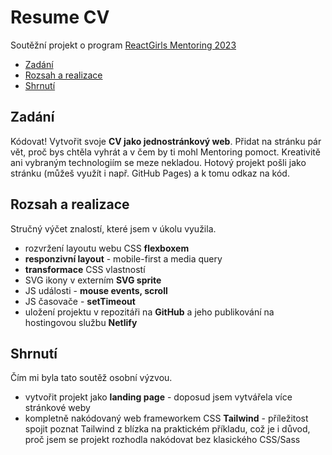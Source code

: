 # Resume CV

Soutěžní projekt o program [ReactGirls Mentoring 2023](https://reactgirls.com/mentoring)

- [Zadání](#Zadání)
- [Rozsah a realizace](#Rozsah-a-realizace)
- [Shrnutí](#Shrnutí)

## Zadání

Kódovat! Vytvořit svoje **CV jako jednostránkový web**. Přidat na stránku pár vět, proč bys chtěla vyhrát a v čem by ti mohl Mentoring pomoct. Kreativitě ani vybraným technologiím se meze nekladou.
Hotový projekt pošli jako stránku (můžeš využít i např. GitHub Pages) a k tomu odkaz na kód.


## Rozsah a realizace

Stručný výčet znalostí, které jsem v úkolu využila.

- rozvržení layoutu webu CSS **flexboxem**
- **responzivní layout** - mobile-first a media query
- **transformace** CSS vlastností
- SVG ikony v externím **SVG sprite**
- JS události - **mouse events, scroll**
- JS časovače - **setTimeout**
- uložení projektu v repozitáři na **GitHub** a jeho publikování na hostingovou službu **Netlify**


## Shrnutí

Čím mi byla tato soutěž osobní výzvou.

- vytvořit projekt jako **landing page** - doposud jsem vytvářela více stránkové weby
- kompletně nakódovaný web frameworkem CSS **Tailwind** - příležitost spojit poznat Tailwind z blízka na praktickém příkladu, což je i důvod, proč jsem se projekt rozhodla nakódovat bez klasického CSS/Sass